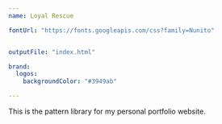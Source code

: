 ```yaml
---
name: Loyal Rescue

fontUrl: "https://fonts.googleapis.com/css?family=Nunito"


outputFile: "index.html"

brand:
  logos:
    backgroundColor: "#3949ab"

---
```


This is the pattern library for my personal portfolio website.
